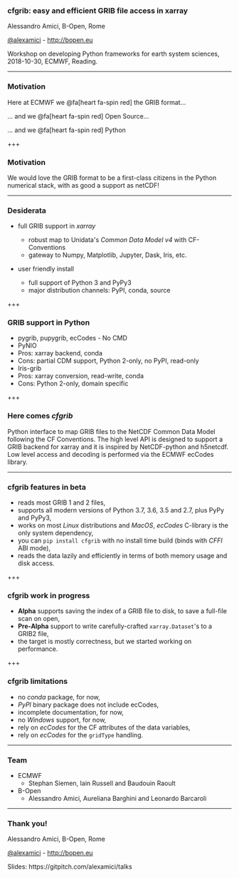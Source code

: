 
### cfgrib: easy and efficient GRIB file access in xarray

Alessandro Amici, B-Open, Rome

[@alexamici](https://twitter.com/alexamici) - http://bopen.eu

<span class='small'>
Workshop on developing Python frameworks for earth system sciences,
2018-10-30, ECMWF, Reading.
</span>

---

### Motivation

Here at ECMWF we @fa[heart fa-spin red] the GRIB format...

... and we @fa[heart fa-spin red] Open Source...

... and we @fa[heart fa-spin red] Python 

+++

### Motivation

We would love the GRIB format to be a first-class citizens in the
Python numerical stack, with as good a support as netCDF!

---

### Desiderata

- full GRIB support in *xarray*
  - robust map to Unidata's *Common Data Model v4* with CF-Conventions
  - gateway to Numpy, Matplotlib, Jupyter, Dask, Iris, etc.

- user friendly install
  - full support of Python 3 and PyPy3
  - major distribution channels: PyPI, conda, source

+++

### GRIB support in Python

- pygrib, pupygrib, ecCodes - No CMD
- PyNIO
 - Pros: xarray backend, conda
 - Cons: partial CDM support, Python 2-only, no PyPI, read-only
- Iris-grib
 - Pros: xarray conversion, read-write, conda
 - Cons: Python 2-only, domain specific

+++

### Here comes *cfgrib*

Python interface to map GRIB files to the NetCDF Common Data Model following the CF Conventions.
The high level API is designed to support a GRIB backend for xarray
and it is inspired by NetCDF-python and h5netcdf.
Low level access and decoding is performed via the ECMWF ecCodes library.

---

### cfgrib features in beta
   
- reads most GRIB 1 and 2 files,
- supports all modern versions of Python 3.7, 3.6, 3.5 and 2.7, plus PyPy and PyPy3,
- works on most *Linux* distributions and *MacOS*, *ecCodes* C-library is the only system dependency,
- you can `pip install cfgrib` with no install time build (binds with *CFFI* ABI mode),
- reads the data lazily and efficiently in terms of both memory usage and disk access.

+++

### cfgrib work in progress

- **Alpha** supports saving the index of a GRIB file to disk, to save a full-file scan on open,
- **Pre-Alpha** support to write carefully-crafted `xarray.Dataset`'s to a GRIB2 file,
- the target is mostly correctness, but we started working on performance.

+++

### cfgrib limitations

- no *conda* package, for now,
- *PyPI* binary package does not include ecCodes,
- incomplete documentation, for now,
- no *Windows* support, for now,
- rely on *ecCodes* for the CF attributes of the data variables,
- rely on *ecCodes* for the `gridType` handling.

---

### Team

- ECMWF
  - Stephan Siemen, Iain Russell and Baudouin Raoult
- B-Open
  - Alessandro Amici, Aureliana Barghini and Leonardo Barcaroli

---

### Thank you!

Alessandro Amici, B-Open, Rome

[@alexamici](https://twitter.com/alexamici) - http://bopen.eu

<span class='small'>
Slides: https://gitpitch.com/alexamici/talks
</span>
